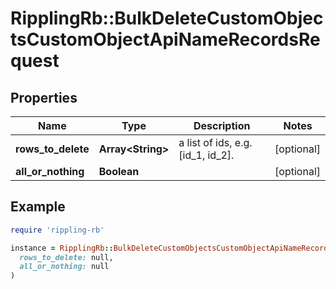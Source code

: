# RipplingRb::BulkDeleteCustomObjectsCustomObjectApiNameRecordsRequest

## Properties

| Name | Type | Description | Notes |
| ---- | ---- | ----------- | ----- |
| **rows_to_delete** | **Array&lt;String&gt;** | a list of ids, e.g. [id_1, id_2]. | [optional] |
| **all_or_nothing** | **Boolean** |  | [optional] |

## Example

```ruby
require 'rippling-rb'

instance = RipplingRb::BulkDeleteCustomObjectsCustomObjectApiNameRecordsRequest.new(
  rows_to_delete: null,
  all_or_nothing: null
)
```

